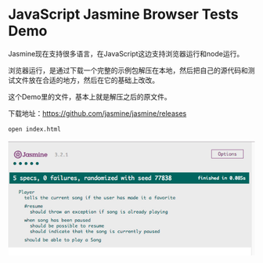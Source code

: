 JavaScript Jasmine Browser Tests Demo
=====================================

Jasmine现在支持很多语言，在JavaScript这边支持浏览器运行和node运行。

浏览器运行，是通过下载一个完整的示例包解压在本地，然后把自己的源代码和测试文件放在合适的地方，然后在它的基础上改改。

这个Demo里的文件，基本上就是解压之后的原文件。

下载地址：https://github.com/jasmine/jasmine/releases

```
open index.html
```

![demo](./images/demo.jpg)

